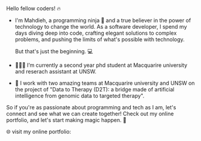 ### 
Hello fellow coders! 🔥

- I'm Mahdieh, a programming ninja 🥷 and a true believer in the power of technology to change the world. As a software developer, I spend my days diving deep into code, crafting elegant solutions to complex problems, and pushing the limits of what's possible with technology.

  But that's just the beginning. 💻 
- 👩🏻‍💻 I’m currently a second year phd student at Macquarire university and reserach assistant at UNSW. 
- 🧬 I work with two amazing teams at Macquarire university and UNSW on the project of "Data to Therapy (D2T): a bridge made of artificial intelligence from genomic data to targeted therapy".

So if you're as passionate about programming and tech as I am, let's connect and see what we can create together! Check out my online portfolio, and let's start making magic happen. 🔮

🌐 visit my online portfolio:
